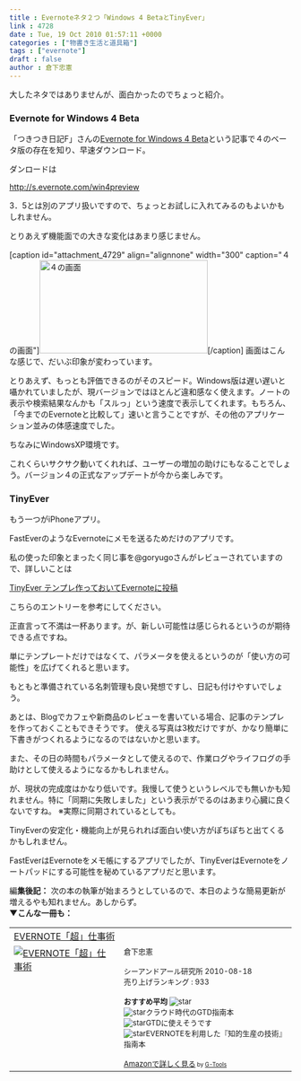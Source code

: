 ```yaml
---
title : Evernoteネタ２つ「Windows 4 BetaとTinyEver」
link : 4728
date : Tue, 19 Oct 2010 01:57:11 +0000
categories : ["物書き生活と道具箱"]
tags : ["evernote"]
draft : false
author : 倉下忠憲
---
```


大したネタではありませんが、面白かったのでちょっと紹介。

<h3>Evernote for Windows 4 Beta</h3>
「つきつき日記F」さんの<a href="http://877.blog2.fc2.com/blog-entry-1096.html">Evernote for Windows 4 Beta</a>という記事で４のベータ版の存在を知り、早速ダウンロード。

ダンロードは

<a href="http://s.evernote.com/win4preview">http://s.evernote.com/win4preview</a>

3．5とは別のアプリ扱いですので、ちょっとお試しに入れてみるのもよいかもしれません。

とりあえず機能面での大きな変化はあまり感じません。

[caption id="attachment_4729" align="alignnone" width="300" caption="４の画面"]<img src="https://rashita.net/blog/wp-content/uploads/2010/10/ScreenClip-300x166.png" alt="４の画面" title="４の画面" width="300" height="166" class="size-medium wp-image-4729" />[/caption]
画面はこんな感じで、だいぶ印象が変わっています。

とりあえず、もっとも評価できるのがそのスピード。Windows版は遅い遅いと囁かれていましたが、現バージョンではほとんど違和感なく使えます。ノートの表示や検索結果なんかも「スルっ」という速度で表示してくれます。もちろん、「今までのEvernoteと比較して」速いと言うことですが、その他のアプリケーション並みの体感速度でした。

ちなみにWindowsXP環境です。

これくらいサクサク動いてくれれば、ユーザーの増加の助けにもなることでしょう。バージョン４の正式なアップデートが今から楽しみです。

<h3>TinyEver</h3>
もう一つがiPhoneアプリ。

FastEverのようなEvernoteにメモを送るためだけのアプリです。

私の使った印象とまったく同じ事を@goryugoさんがレビューされていますので、詳しいことは

<a href="http://goryugo.com/20101018/tinyever/">TinyEver テンプレ作っておいてEvernoteに投稿</a>

こちらのエントリーを参考にしてください。

正直言って不満は一杯あります。が、新しい可能性は感じられるというのが期待できる点ですね。

単にテンプレートだけではなくて、パラメータを使えるというのが「使い方の可能性」を広げてくれると思います。

もともと準備されている名刺管理も良い発想ですし、日記も付けやすいでしょう。

あとは、Blogでカフェや新商品のレビューを書いている場合、記事のテンプレを作っておくこともできそうです。
使える写真は3枚だけですが、かなり簡単に下書きがつくれるようになるのではないかと思います。

また、その日の時間もパラメータとして使えるので、作業ログやライフログの手助けとして使えるようになるかもしれません。

が、現状の完成度はかなり低いです。我慢して使うというレベルでも無いかも知れません。特に「同期に失敗しました」という表示がでるのはあまり心臓に良くないですね。
※実際に同期されているとしても。

TinyEverの安定化・機能向上が見られれば面白い使い方がぽちぽちと出てくるかもしれません。

FastEverはEvernoteをメモ帳にするアプリでしたが、TinyEverはEvernoteをノートパッドにする可能性を秘めているアプリだと思います。

<div class="column">編<strong>集後記：</strong>
次の本の執筆が始まろうとしているので、本日のような簡易更新が増えるやも知れません。あしからず。
</div>
<strong>▼こんな一冊も：</strong>
<table  border="0" cellpadding="5"><tr><td colspan="2"><a href="http://www.amazon.co.jp/EVERNOTE%E3%80%8C%E8%B6%85%E3%80%8D%E4%BB%95%E4%BA%8B%E8%A1%93-%E5%80%89%E4%B8%8B%E5%BF%A0%E6%86%B2/dp/4863540728%3FSubscriptionId%3D15SMZCTB9V8NGR2TW082%26tag%3Drashita1000-22%26linkCode%3Dxm2%26camp%3D2025%26creative%3D165953%26creativeASIN%3D4863540728" target="_top">EVERNOTE「超」仕事術</a><img src="http://www.assoc-amazon.jp/e/ir?t=rashita1000-22&l=ur2&o=9" width="1" height="1" style="border: none;" alt="" /></td></tr><tr><td valign="top"><a href="http://www.amazon.co.jp/EVERNOTE%E3%80%8C%E8%B6%85%E3%80%8D%E4%BB%95%E4%BA%8B%E8%A1%93-%E5%80%89%E4%B8%8B%E5%BF%A0%E6%86%B2/dp/4863540728%3FSubscriptionId%3D15SMZCTB9V8NGR2TW082%26tag%3Drashita1000-22%26linkCode%3Dxm2%26camp%3D2025%26creative%3D165953%26creativeASIN%3D4863540728" target="_top"><img src="http://ecx.images-amazon.com/images/I/51zkZf06QlL._SL160_.jpg" border="0" alt="EVERNOTE「超」仕事術" /></a></td><td valign="top"><font size="-1">倉下忠憲 <br /><br />シーアンドアール研究所  2010-08-18<br />売り上げランキング : 933<br /><br /><strong>おすすめ平均  </strong><img src="http://g-images.amazon.com/images/G/01/detail/stars-4-0.gif" alt="star" /><br /><img src="http://g-images.amazon.com/images/G/01/detail/stars-3-0.gif" alt="star" />クラウド時代のGTD指南本<br /><img src="http://g-images.amazon.com/images/G/01/detail/stars-4-0.gif" alt="star" />GTDに使えそうです<br /><img src="http://g-images.amazon.com/images/G/01/detail/stars-5-0.gif" alt="star" />EVERNOTEを利用した『知的生産の技術』指南本<br /><br /><a href="http://www.amazon.co.jp/EVERNOTE%E3%80%8C%E8%B6%85%E3%80%8D%E4%BB%95%E4%BA%8B%E8%A1%93-%E5%80%89%E4%B8%8B%E5%BF%A0%E6%86%B2/dp/4863540728%3FSubscriptionId%3D15SMZCTB9V8NGR2TW082%26tag%3Drashita1000-22%26linkCode%3Dxm2%26camp%3D2025%26creative%3D165953%26creativeASIN%3D4863540728" target="_top">Amazonで詳しく見る</a></font><font size="-2"> by <a href="http://www.goodpic.com/mt/aws/index.html" >G-Tools</a></font></td></tr></table>


